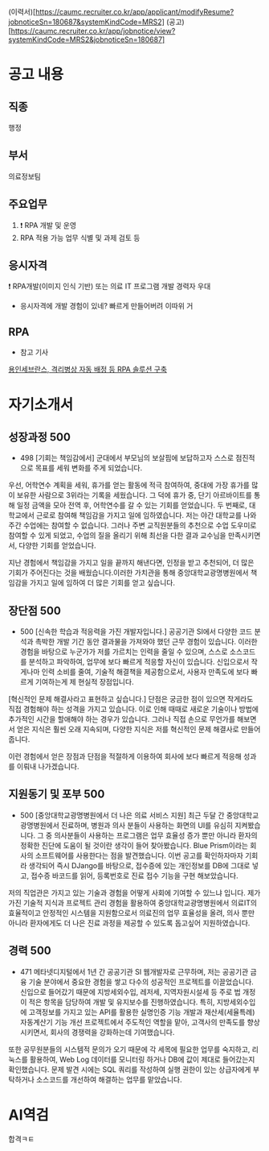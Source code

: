 


(이력서)[https://caumc.recruiter.co.kr/app/applicant/modifyResume?jobnoticeSn=180687&systemKindCode=MRS2]
(공고)[https://caumc.recruiter.co.kr/app/jobnotice/view?systemKindCode=MRS2&jobnoticeSn=180687]


# 공고 내용
## 직종
행정

## 부서
의료정보팀

## 주요업무
1. ❗️ RPA 개발 및 운영
2. RPA 적용 가능 업무 식별 및 과제 검토 등

## 응시자격
❗️ RPA개발(이미지 인식 기반) 또는 의료 IT 프로그램 개발 경력자 우대
- 응시자격에 개발 경험이 있네? 빠르게 만들어버려 이따위 거


## RPA
- 참고 기사

[용인세브란스, 격리병상 자동 배정 등 RPA 솔루션 구축](https://www.doctorsnews.co.kr/news/articleView.html?idxno=140615)



# 자기소개서
## 성장과정 500
- 498
[기회는 책임감에서]
군대에서 부모님의 보살핌에 보답하고자 스스로 점진적으로 목표를 세워 변화를 주게 되었습니다.

우선, 어학연수 계획을 세워, 휴가를 얻는 활동에 적극 참여하여, 중대에 가장 휴가를 많이 보유한 사람으로 3위라는 기록을 세웠습니다. 그 덕에 휴가 중, 단기 아르바이트를 통해 일정 금액을 모아 전역 후, 어학연수를 갈 수 있는 기회를 얻었습니다.
두 번째로, 대학교에서 근로로 참여해 책임감을 가지고 일에 임하였습니다. 저는 야간 대학교를 나와 주간 수업에는 참여할 수 없습니다. 그러나 주변 교직원분들의 추천으로 수업 도우미로 참여할 수 있게 되었고, 수업의 질을 올리기 위해 최선을 다한 결과 교수님을 만족시키면서, 다양한 기회를 얻었습니다.

지난 경험에서 책임감을 가지고 일을 끝까지 해낸다면, 인정을 받고 추천되어, 더 많은 기회가 주어진다는 것을 배웠습니다.이러한 가치관을 통해 중앙대학교광명병원에서 책임감을 가지고 일에 임하여 더 많은 기회를 얻고 싶습니다.


## 장단점 500
- 500
[신속한 학습과 적응력을 가진 개발자입니다.]
공공기관 SI에서 다양한 코드 분석과 촉박한 개발 기간 동안 결과물을 가져와야 했던 근무 경험이 있습니다. 이러한 경험을 바탕으로 누군가가 저를 가르치는 인력을 줄일 수 있으며, 스스로 소스코드를 분석하고 파악하여, 업무에 보다 빠르게 적응할 자신이 있습니다. 신입으로서 작게나마 인력 소비를 줄여, 기술적 해결책을 제공함으로서, 사용자 만족도에 보다 빠르게 기여하는게 제 현실적 장점입니다.

[혁신적인 문제 해결사라고 표현하고 싶습니다.]
단점은 궁금한 점이 있으면 작게라도 직접 경험해야 하는 성격을 가지고 있습니다. 이로 인해 때때로 새로운 기술이나 방법에 추가적인 시간을 할애해야 하는 경우가 있습니다. 그러나 직접 손으로 무언가를 해보면서 얻은 지식은 훨씬 오래 지속되며, 다양한 지식은 저를 혁신적인 문제 해결사로 만들어줍니다.

이런 경험에서 얻은 장점과 단점을 적절하게 이용하여 회사에 보다 빠르게 적응해 성과를 이뤄내 나가겠습니다.





## 지원동기 및 포부 500
- 500
[중앙대학교광명병원에서 더 나은 의료 서비스 지원]
최근 두달 간 중앙대학교광명병원에서 진료하며, 병원과 의사 분들이 사용하는 화면의 UI를 유심히 지켜봤습니다. 그 중 의사분들이 사용하는 프로그램은 업무 효율성 증가 뿐만 아니라 환자의 정확한 진단에 도움이 될 것이란 생각이 들어 찾아봤습니다. Blue Prism이라는 회사의 소프트웨어를 사용한다는 점을 발견했습니다. 이번 공고를 확인하자마자 기회라 생각되어 즉시 DJango를 바탕으로, 접수증에 있는 개인정보를 DB에 그대로 넣고, 접수증 바코드를 읽어, 등록번호로 진료 접수 기능을 구현 해보았습니다.

저의 직업관은 가지고 있는 기술과 경험을 어떻게 사회에 기여할 수 있느냐 입니다. 제가 가진 기술적 지식과 프로젝트 관리 경험을 활용하여 중앙대학교광명병원에서 의료IT의 효율적이고 안정적인 시스템을 지원함으로서 의료진의 업무 효율성을 올려, 의사 뿐만 아니라 환자에게도 더 나은 진료 과정을 제공할 수 있도록 돕고싶어 지원하였습니다.




## 경력 500

- 471
 메타넷디지털에서 1년 간 공공기관 SI 웹개발자로 근무하며, 저는 공공기관 금융 기술 분야에서 중요한 경험을 쌓고 다수의 성공적인 프로젝트를 이끌었습니다. 신입으로 들어갔기 때문에 지방세외수입, 레저세, 지역자원시설세 등 주로 법 개정이 적은 항목을 담당하여 개발 및 유지보수를 진행하였습니다. 특히, 지방세외수입에 고객정보를 가지고 있는 API를 활용한 실명인증 기능 개발과 재산세(세율특례) 자동계산기 기능 개선 프로젝트에서 주도적인 역할을 맡아, 고객사의 만족도를 향상시키면서, 회사의 경쟁력을 강화하는데 기여했습니다.

 또한 공무원분들의 시스템적 문의가 오기 때문에 각 세목에 필요한 업무를 숙지하고, 리눅스를 활용하여, Web Log 데이터를 모니터링 하거나 DB에 값이 제대로 들어갔는지 확인했습니다. 문제 발견 시에는 SQL 쿼리를 작성하여 실행 권한이 있는 상급자에게 부탁하거나 소스코드를 개선하여 해결하는 업무를 맡았습니다.



 # AI역검
 합격ㅋㅌ
 